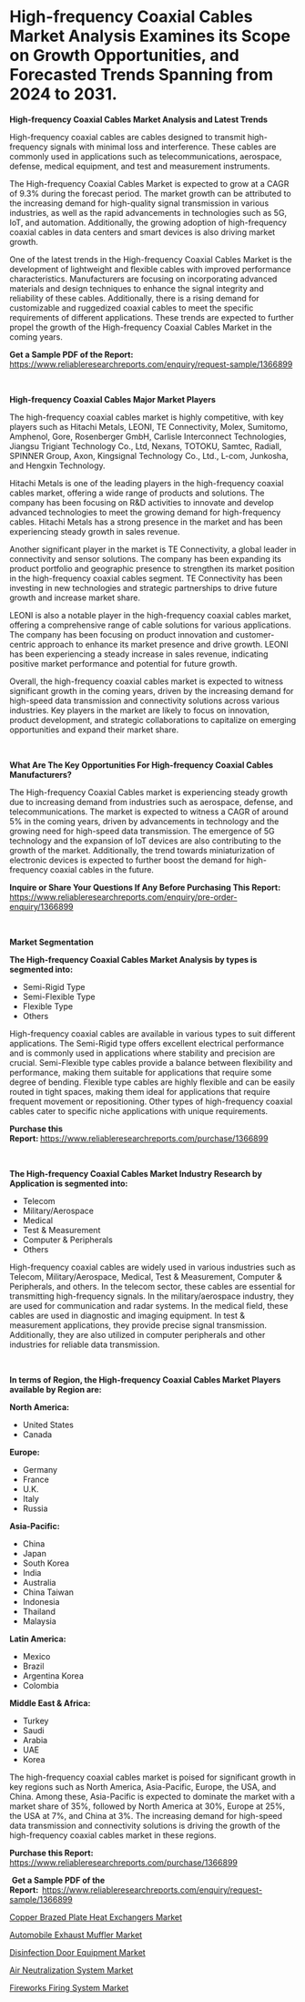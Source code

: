 <p><h1>High-frequency Coaxial Cables Market Analysis Examines its Scope on Growth Opportunities, and Forecasted Trends Spanning from 2024 to 2031.</h1></p><p><strong>High-frequency Coaxial Cables Market Analysis and Latest Trends</strong></p>
<p><p>High-frequency coaxial cables are cables designed to transmit high-frequency signals with minimal loss and interference. These cables are commonly used in applications such as telecommunications, aerospace, defense, medical equipment, and test and measurement instruments.</p><p>The High-frequency Coaxial Cables Market is expected to grow at a CAGR of 9.3% during the forecast period. The market growth can be attributed to the increasing demand for high-quality signal transmission in various industries, as well as the rapid advancements in technologies such as 5G, IoT, and automation. Additionally, the growing adoption of high-frequency coaxial cables in data centers and smart devices is also driving market growth.</p><p>One of the latest trends in the High-frequency Coaxial Cables Market is the development of lightweight and flexible cables with improved performance characteristics. Manufacturers are focusing on incorporating advanced materials and design techniques to enhance the signal integrity and reliability of these cables. Additionally, there is a rising demand for customizable and ruggedized coaxial cables to meet the specific requirements of different applications. These trends are expected to further propel the growth of the High-frequency Coaxial Cables Market in the coming years.</p></p>
<p><strong>Get a Sample PDF of the Report:&nbsp;</strong> <a href="https://www.reliableresearchreports.com/enquiry/request-sample/1366899">https://www.reliableresearchreports.com/enquiry/request-sample/1366899</a></p>
<p>&nbsp;</p>
<p><strong>High-frequency Coaxial Cables Major Market Players</strong></p>
<p><p>The high-frequency coaxial cables market is highly competitive, with key players such as Hitachi Metals, LEONI, TE Connectivity, Molex, Sumitomo, Amphenol, Gore, Rosenberger GmbH, Carlisle Interconnect Technologies, Jiangsu Trigiant Technology Co., Ltd, Nexans, TOTOKU, Samtec, Radiall, SPINNER Group, Axon, Kingsignal Technology Co., Ltd., L-com, Junkosha, and Hengxin Technology.</p><p>Hitachi Metals is one of the leading players in the high-frequency coaxial cables market, offering a wide range of products and solutions. The company has been focusing on R&D activities to innovate and develop advanced technologies to meet the growing demand for high-frequency cables. Hitachi Metals has a strong presence in the market and has been experiencing steady growth in sales revenue.</p><p>Another significant player in the market is TE Connectivity, a global leader in connectivity and sensor solutions. The company has been expanding its product portfolio and geographic presence to strengthen its market position in the high-frequency coaxial cables segment. TE Connectivity has been investing in new technologies and strategic partnerships to drive future growth and increase market share.</p><p>LEONI is also a notable player in the high-frequency coaxial cables market, offering a comprehensive range of cable solutions for various applications. The company has been focusing on product innovation and customer-centric approach to enhance its market presence and drive growth. LEONI has been experiencing a steady increase in sales revenue, indicating positive market performance and potential for future growth.</p><p>Overall, the high-frequency coaxial cables market is expected to witness significant growth in the coming years, driven by the increasing demand for high-speed data transmission and connectivity solutions across various industries. Key players in the market are likely to focus on innovation, product development, and strategic collaborations to capitalize on emerging opportunities and expand their market share.</p></p>
<p>&nbsp;</p>
<p><strong>What Are The Key Opportunities For High-frequency Coaxial Cables Manufacturers?</strong></p>
<p><p>The High-frequency Coaxial Cables market is experiencing steady growth due to increasing demand from industries such as aerospace, defense, and telecommunications. The market is expected to witness a CAGR of around 5% in the coming years, driven by advancements in technology and the growing need for high-speed data transmission. The emergence of 5G technology and the expansion of IoT devices are also contributing to the growth of the market. Additionally, the trend towards miniaturization of electronic devices is expected to further boost the demand for high-frequency coaxial cables in the future.</p></p>
<p><strong>Inquire or Share Your Questions If Any Before Purchasing This Report:</strong> <a href="https://www.reliableresearchreports.com/enquiry/pre-order-enquiry/1366899">https://www.reliableresearchreports.com/enquiry/pre-order-enquiry/1366899</a></p>
<p>&nbsp;</p>
<p><strong>Market Segmentation</strong></p>
<p><strong>The High-frequency Coaxial Cables Market Analysis by types is segmented into:</strong></p>
<p><ul><li>Semi-Rigid Type</li><li>Semi-Flexible Type</li><li>Flexible Type</li><li>Others</li></ul></p>
<p><p>High-frequency coaxial cables are available in various types to suit different applications. The Semi-Rigid type offers excellent electrical performance and is commonly used in applications where stability and precision are crucial. Semi-Flexible type cables provide a balance between flexibility and performance, making them suitable for applications that require some degree of bending. Flexible type cables are highly flexible and can be easily routed in tight spaces, making them ideal for applications that require frequent movement or repositioning. Other types of high-frequency coaxial cables cater to specific niche applications with unique requirements.</p></p>
<p><strong>Purchase this Report:&nbsp;</strong><a href="https://www.reliableresearchreports.com/purchase/1366899">https://www.reliableresearchreports.com/purchase/1366899</a></p>
<p>&nbsp;</p>
<p><strong>The High-frequency Coaxial Cables Market Industry Research by Application is segmented into:</strong></p>
<p><ul><li>Telecom</li><li>Military/Aerospace</li><li>Medical</li><li>Test & Measurement</li><li>Computer & Peripherals</li><li>Others</li></ul></p>
<p><p>High-frequency coaxial cables are widely used in various industries such as Telecom, Military/Aerospace, Medical, Test & Measurement, Computer & Peripherals, and others. In the telecom sector, these cables are essential for transmitting high-frequency signals. In the military/aerospace industry, they are used for communication and radar systems. In the medical field, these cables are used in diagnostic and imaging equipment. In test & measurement applications, they provide precise signal transmission. Additionally, they are also utilized in computer peripherals and other industries for reliable data transmission.</p></p>
<p>&nbsp;</p>
<p><strong>In terms of Region, the High-frequency Coaxial Cables Market Players available by Region are:</strong></p>
<p>
    <p> <strong> North America: </strong>
        <ul>
            <li>United States</li>
            <li>Canada</li>
        </ul>
        </p> 
    <p> <strong> Europe: </strong>
        <ul>
            <li>Germany</li>
            <li>France</li>
            <li>U.K.</li>
            <li>Italy</li>
            <li>Russia</li>
        </ul>
        </p> 
    <p> <strong> Asia-Pacific: </strong>
        <ul>
            <li>China</li>
            <li>Japan</li>
            <li>South Korea</li>
            <li>India</li>
            <li>Australia</li>
            <li>China Taiwan</li>
            <li>Indonesia</li>
            <li>Thailand</li>
            <li>Malaysia</li>
        </ul>
        </p> 
    <p> <strong> Latin America: </strong>
        <ul>
            <li>Mexico</li>
            <li>Brazil</li>
            <li>Argentina Korea</li>
            <li>Colombia</li>
        </ul>
        </p> 
    <p> <strong> Middle East & Africa: </strong>
        <ul>
            <li>Turkey</li>
            <li>Saudi</li>
            <li>Arabia</li>
            <li>UAE</li>
            <li>Korea</li>
        </ul>
    </p>
    </p>
<p><p>The high-frequency coaxial cables market is poised for significant growth in key regions such as North America, Asia-Pacific, Europe, the USA, and China. Among these, Asia-Pacific is expected to dominate the market with a market share of 35%, followed by North America at 30%, Europe at 25%, the USA at 7%, and China at 3%. The increasing demand for high-speed data transmission and connectivity solutions is driving the growth of the high-frequency coaxial cables market in these regions.</p></p>
<p><strong>Purchase this Report: </strong><a href="https://www.reliableresearchreports.com/purchase/1366899">https://www.reliableresearchreports.com/purchase/1366899</a></p>
<p>&nbsp;<strong>Get a Sample PDF of the Report:&nbsp;&nbsp;</strong><a href="https://www.reliableresearchreports.com/enquiry/request-sample/1366899">https://www.reliableresearchreports.com/enquiry/request-sample/1366899</a></p>
<p><strong></strong></p>
<p><p><a href="https://medium.com/@joycelucas56/copper-brazed-plate-heat-exchangers-market-share-evolution-and-market-growth-trends-2024-2031-95d1b2cb1d7a">Copper Brazed Plate Heat Exchangers Market</a></p><p><a href="https://medium.com/@marcellakin2023/automobile-exhaust-muffler-market-outlook-industry-overview-and-forecast-2024-to-2031-f20a3e46fb90">Automobile Exhaust Muffler Market</a></p><p><a href="https://medium.com/@magaliortiz1955/disinfection-door-equipment-market-research-report-its-history-and-forecast-2024-to-2031-3ada2730e6bc">Disinfection Door Equipment Market</a></p><p><a href="https://medium.com/@magaliortiz1955/air-neutralization-system-market-trends-forecast-and-competitive-analysis-to-2031-1bf877b06b8c">Air Neutralization System Market</a></p><p><a href="https://medium.com/@marcellakin2023/fireworks-firing-system-market-the-key-to-successful-business-strategy-forecast-till-2031-e73dac51e391">Fireworks Firing System Market</a></p></p>